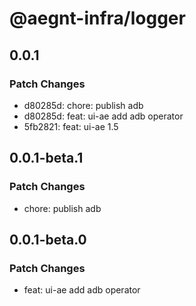# @aegnt-infra/logger

## 0.0.1

### Patch Changes

- d80285d: chore: publish adb
- d80285d: feat: ui-ae add adb operator
- 5fb2821: feat: ui-ae 1.5

## 0.0.1-beta.1

### Patch Changes

- chore: publish adb

## 0.0.1-beta.0

### Patch Changes

- feat: ui-ae add adb operator
